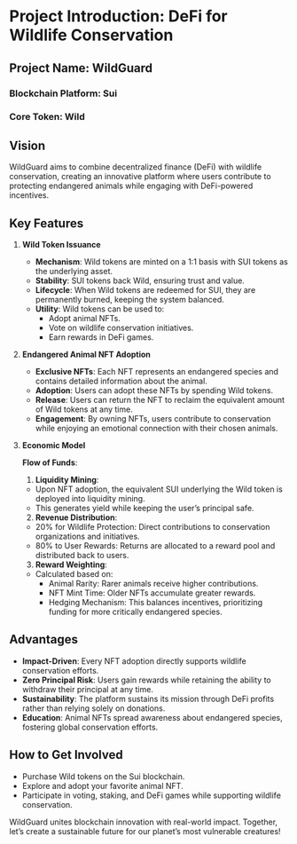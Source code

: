 # Project Introduction: DeFi for Wildlife Conservation

## Project Name: WildGuard
### Blockchain Platform: Sui
### Core Token: Wild

## Vision

WildGuard aims to combine decentralized finance (DeFi) with wildlife conservation, creating an innovative platform where users contribute to protecting endangered animals while engaging with DeFi-powered incentives.

## Key Features

1. **Wild Token Issuance**
   - **Mechanism**: Wild tokens are minted on a 1:1 basis with SUI tokens as the underlying asset.
   - **Stability**: SUI tokens back Wild, ensuring trust and value.
   - **Lifecycle**: When Wild tokens are redeemed for SUI, they are permanently burned, keeping the system balanced.
   - **Utility**: Wild tokens can be used to:
     - Adopt animal NFTs.
     - Vote on wildlife conservation initiatives.
     - Earn rewards in DeFi games.

2. **Endangered Animal NFT Adoption**
   - **Exclusive NFTs**: Each NFT represents an endangered species and contains detailed information about the animal.
   - **Adoption**: Users can adopt these NFTs by spending Wild tokens.
   - **Release**: Users can return the NFT to reclaim the equivalent amount of Wild tokens at any time.
   - **Engagement**: By owning NFTs, users contribute to conservation while enjoying an emotional connection with their chosen animals.

3. **Economic Model**

   **Flow of Funds**:
   1. **Liquidity Mining**:
     - Upon NFT adoption, the equivalent SUI underlying the Wild token is deployed into liquidity mining.
     - This generates yield while keeping the user’s principal safe.
   2. **Revenue Distribution**:
     - 20% for Wildlife Protection: Direct contributions to conservation organizations and initiatives.
     - 80% to User Rewards: Returns are allocated to a reward pool and distributed back to users.
   3. **Reward Weighting**:
     - Calculated based on:
       - Animal Rarity: Rarer animals receive higher contributions.
       - NFT Mint Time: Older NFTs accumulate greater rewards.
       - Hedging Mechanism: This balances incentives, prioritizing funding for more critically endangered species.

## Advantages
- **Impact-Driven**: Every NFT adoption directly supports wildlife conservation efforts.
- **Zero Principal Risk**: Users gain rewards while retaining the ability to withdraw their principal at any time.
- **Sustainability**: The platform sustains its mission through DeFi profits rather than relying solely on donations.
- **Education**: Animal NFTs spread awareness about endangered species, fostering global conservation efforts.

## How to Get Involved
- Purchase Wild tokens on the Sui blockchain.
- Explore and adopt your favorite animal NFT.
- Participate in voting, staking, and DeFi games while supporting wildlife conservation.

WildGuard unites blockchain innovation with real-world impact. Together, let’s create a sustainable future for our planet’s most vulnerable creatures!